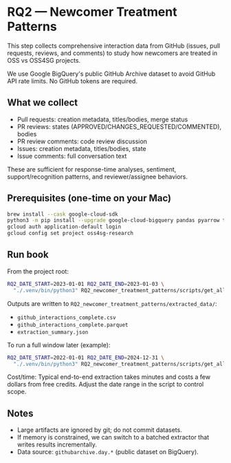 # RQ2 — Newcomer Treatment Patterns

This step collects comprehensive interaction data from GitHub (issues, pull requests, reviews, and comments) to study how newcomers are treated in OSS vs OSS4SG projects.

We use Google BigQuery's public GitHub Archive dataset to avoid GitHub API rate limits. No GitHub tokens are required.

## What we collect
- Pull requests: creation metadata, titles/bodies, merge status
- PR reviews: states (APPROVED/CHANGES_REQUESTED/COMMENTED), bodies
- PR review comments: code review discussion
- Issues: creation metadata, titles/bodies, state
- Issue comments: full conversation text

These are sufficient for response-time analyses, sentiment, support/recognition patterns, and reviewer/assignee behaviors.

## Prerequisites (one-time on your Mac)
```bash
brew install --cask google-cloud-sdk
python3 -m pip install --upgrade google-cloud-bigquery pandas pyarrow tqdm
gcloud auth application-default login
gcloud config set project oss4sg-research
```

## Run book
From the project root:
```bash
RQ2_DATE_START=2023-01-01 RQ2_DATE_END=2023-01-03 \
  "./.venv/bin/python3" RQ2_newcomer_treatment_patterns/scripts/get_all_github_data.py
```

Outputs are written to `RQ2_newcomer_treatment_patterns/extracted_data/`:
- `github_interactions_complete.csv`
- `github_interactions_complete.parquet`
- `extraction_summary.json`

To run a full window later (example):
```bash
RQ2_DATE_START=2022-01-01 RQ2_DATE_END=2024-12-31 \
  "./.venv/bin/python3" RQ2_newcomer_treatment_patterns/scripts/get_all_github_data.py
```

Cost/time: Typical end-to-end extraction takes minutes and costs a few dollars from free credits. Adjust the date range in the script to control scope.

## Notes
- Large artifacts are ignored by git; do not commit datasets.
- If memory is constrained, we can switch to a batched extractor that writes results incrementally.
- Data source: `githubarchive.day.*` (public dataset on BigQuery).


